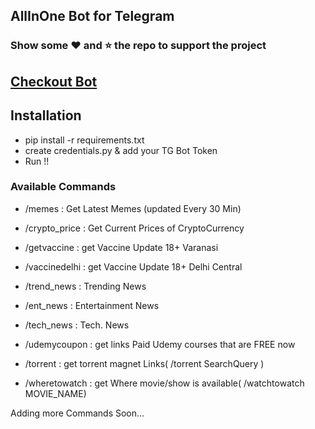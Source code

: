 ## AllInOne Bot for Telegram 
### Show some :heart: and :star: the repo to support the project

## [Checkout Bot](https://t.me/MrCybergod_bot)

## Installation

* pip install -r requirements.txt
* create credentials.py & add your TG Bot Token
* Run !!


### Available Commands

* /memes  : Get Latest Memes (updated Every 30 Min)

* /crypto_price : Get Current Prices of CryptoCurrency 

* /getvaccine : get Vaccine Update 18+ Varanasi

* /vaccinedelhi : get Vaccine Update 18+ Delhi Central

* /trend_news : Trending News

* /ent_news : Entertainment News

* /tech_news : Tech. News

* /udemycoupon : get links Paid Udemy courses that are FREE now

* /torrent : get torrent magnet Links( /torrent SearchQuery )

* /wheretowatch : get Where movie/show is available( /watchtowatch MOVIE_NAME)

Adding more Commands Soon...